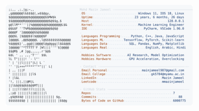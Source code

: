 <picture>
  <source srcset="https://raw.githubusercontent.com/mmazinjameel/mmazinjameel/main/dark_mode.svg?v=1748693865" media="(prefers-color-scheme: dark)">
  <img src="https://raw.githubusercontent.com/mmazinjameel/mmazinjameel/main/light_mode.svg?v=1748693865">
</picture>
